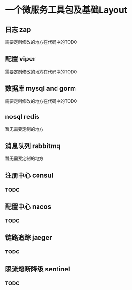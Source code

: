 # 一个微服务工具包及基础Layout
## 日志 zap
需要定制修改的地方在代码中的TODO
## 配置 viper
需要定制修改的地方在代码中的TODO
## 数据库 mysql and gorm
需要定制修改的地方在代码中的TODO
## nosql redis
暂无需要定制的地方
## 消息队列 rabbitmq
暂无需要定制的地方
## 注册中心 consul
### TODO
## 配置中心 nacos
### TODO
## 链路追踪 jaeger
### TODO
## 限流熔断降级 sentinel
### TODO
